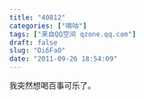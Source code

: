 ```yaml
---
title: "40812"
categories: ["嘀咕"]
tags: ["来自QQ空间 qzone.qq.com"]
draft: false
slug: "Di6FaO"
date: "2011-09-26 18:54:09"
---
```


我突然想喝百事可乐了。
